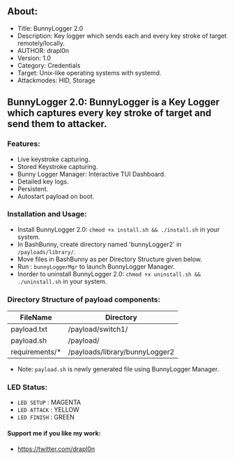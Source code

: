 ## About:
* Title: BunnyLogger 2.0
* Description: Key logger which sends each and every key stroke of target remotely/locally.
* AUTHOR: drapl0n
* Version: 1.0
* Category: Credentials
* Target: Unix-like operating systems with systemd.
* Attackmodes: HID, Storage

## BunnyLogger 2.0: BunnyLogger is a Key Logger which captures every key stroke of target and send them to attacker.

### Features:
* Live keystroke capturing.
* Stored Keystroke capturing.
* Bunny Logger Manager: Interactive TUI Dashboard. 
* Detailed key logs.
* Persistent.
* Autostart payload on boot.

### Installation and Usage:
* Install BunnyLogger 2.0: `chmod +x install.sh && ./install.sh` in your system.
* In BashBunny, create directory named 'bunnyLogger2' in `/payloads/library/`.
* Move files in BashBunny as per Directory Structure given below.
* Run : `bunnyLoggerMgr` to launch BunnyLogger Manager.
* Inorder to uninstall BunnyLogger 2.0: `chmod +x uninstall.sh && ./uninstall.sh` in your system.

### Directory Structure of payload components:

| FileName       | Directory                      |
| -------------- | ------------------------------ |
| payload.txt    | /payload/switch1/              |
| payload.sh     | /payload/                      |
| requirements/* | /payloads/library/bunnyLogger2 |

* Note: `payload.sh` is newly generated file using BunnyLogger Manager.

### LED Status:

* `LED SETUP`   : MAGENTA
* `LED ATTACK`  : YELLOW
* `LED FINISH`  : GREEN

#### Support me if you like my work:
* https://twitter.com/drapl0n 
